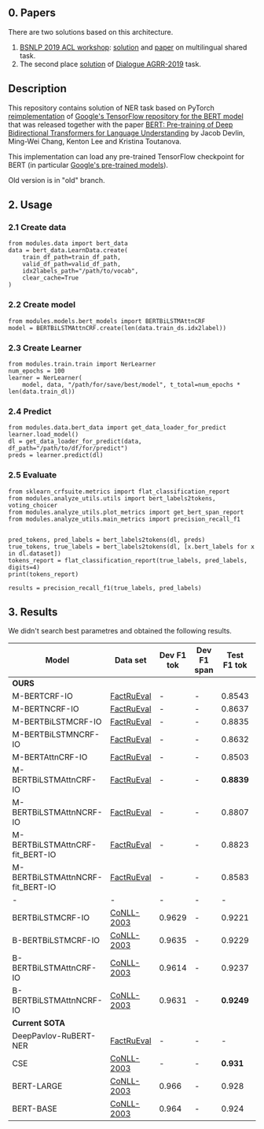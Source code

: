 ## 0. Papers
There are two solutions based on this architecture.
1. [BSNLP 2019 ACL workshop](http://bsnlp.cs.helsinki.fi/shared_task.html): [solution](https://github.com/king-menin/slavic-ner) and [paper](https://arxiv.org/abs/1906.09978) on multilingual shared task.
2. The second place [solution](https://github.com/king-menin/AGRR-2019) of [Dialogue AGRR-2019](https://github.com/dialogue-evaluation/AGRR-2019) task.

## Description
This repository contains solution of NER task based on PyTorch [reimplementation](https://github.com/huggingface/pytorch-pretrained-BERT) of [Google's TensorFlow repository for the BERT model](https://github.com/google-research/bert) that was released together with the paper [BERT: Pre-training of Deep Bidirectional Transformers for Language Understanding](https://arxiv.org/abs/1810.04805) by Jacob Devlin, Ming-Wei Chang, Kenton Lee and Kristina Toutanova.

This implementation can load any pre-trained TensorFlow checkpoint for BERT (in particular [Google's pre-trained models](https://github.com/google-research/bert)).

Old version is in "old" branch.

## 2. Usage
### 2.1 Create data
```
from modules.data import bert_data
data = bert_data.LearnData.create(
    train_df_path=train_df_path,
    valid_df_path=valid_df_path,
    idx2labels_path="/path/to/vocab",
    clear_cache=True
)
```

### 2.2 Create model
```
from modules.models.bert_models import BERTBiLSTMAttnCRF
model = BERTBiLSTMAttnCRF.create(len(data.train_ds.idx2label))
```

### 2.3 Create Learner
```
from modules.train.train import NerLearner
num_epochs = 100
learner = NerLearner(
    model, data, "/path/for/save/best/model", t_total=num_epochs * len(data.train_dl))
```

### 2.4 Predict
```
from modules.data.bert_data import get_data_loader_for_predict
learner.load_model()
dl = get_data_loader_for_predict(data, df_path="/path/to/df/for/predict")
preds = learner.predict(dl)
```

### 2.5 Evaluate
```
from sklearn_crfsuite.metrics import flat_classification_report
from modules.analyze_utils.utils import bert_labels2tokens, voting_choicer
from modules.analyze_utils.plot_metrics import get_bert_span_report
from modules.analyze_utils.main_metrics import precision_recall_f1


pred_tokens, pred_labels = bert_labels2tokens(dl, preds)
true_tokens, true_labels = bert_labels2tokens(dl, [x.bert_labels for x in dl.dataset])
tokens_report = flat_classification_report(true_labels, pred_labels, digits=4)
print(tokens_report)

results = precision_recall_f1(true_labels, pred_labels)
```

## 3. Results
We didn't search best parametres and obtained the following results.

| Model | Data set | Dev F1 tok | Dev F1 span | Test F1 tok | Test F1 span
|-|-|-|-|-|-|
|**OURS**||||||
| M-BERTCRF-IO | [FactRuEval](https://github.com/dialogue-evaluation/factRuEval-2016) | - | - | 0.8543 | 0.8409
| M-BERTNCRF-IO | [FactRuEval](https://github.com/dialogue-evaluation/factRuEval-2016) | - | - | 0.8637 | 0.8516
| M-BERTBiLSTMCRF-IO | [FactRuEval](https://github.com/dialogue-evaluation/factRuEval-2016) | - | - | 0.8835 | **0.8718**
| M-BERTBiLSTMNCRF-IO | [FactRuEval](https://github.com/dialogue-evaluation/factRuEval-2016) | - | - | 0.8632 | 0.8510
| M-BERTAttnCRF-IO | [FactRuEval](https://github.com/dialogue-evaluation/factRuEval-2016) | - | - | 0.8503 | 0.8346
| M-BERTBiLSTMAttnCRF-IO | [FactRuEval](https://github.com/dialogue-evaluation/factRuEval-2016) | - | - | **0.8839** | 0.8716
| M-BERTBiLSTMAttnNCRF-IO | [FactRuEval](https://github.com/dialogue-evaluation/factRuEval-2016) | - | - | 0.8807 | 0.8680
| M-BERTBiLSTMAttnCRF-fit_BERT-IO | [FactRuEval](https://github.com/dialogue-evaluation/factRuEval-2016) | - | - |  0.8823 | 0.8709
| M-BERTBiLSTMAttnNCRF-fit_BERT-IO | [FactRuEval](https://github.com/dialogue-evaluation/factRuEval-2016) | - | - |  0.8583 | 0.8456
|-|-|-|-|-|-|
| BERTBiLSTMCRF-IO | [CoNLL-2003](https://github.com/synalp/NER/tree/master/corpus/CoNLL-2003) | 0.9629 | - | 0.9221 | -
| B-BERTBiLSTMCRF-IO | [CoNLL-2003](https://github.com/synalp/NER/tree/master/corpus/CoNLL-2003) | 0.9635 | - | 0.9229 | -
| B-BERTBiLSTMAttnCRF-IO | [CoNLL-2003](https://github.com/synalp/NER/tree/master/corpus/CoNLL-2003) | 0.9614 | - | 0.9237 | -
| B-BERTBiLSTMAttnNCRF-IO | [CoNLL-2003](https://github.com/synalp/NER/tree/master/corpus/CoNLL-2003) | 0.9631 | - | **0.9249** | -
|**Current SOTA**||||||
| DeepPavlov-RuBERT-NER | [FactRuEval](https://github.com/dialogue-evaluation/factRuEval-2016) | - | - | - | **0.8266**
| CSE | [CoNLL-2003](https://github.com/synalp/NER/tree/master/corpus/CoNLL-2003) | - | - | **0.931** | -
| BERT-LARGE | [CoNLL-2003](https://github.com/synalp/NER/tree/master/corpus/CoNLL-2003) | 0.966 | - | 0.928 | -
| BERT-BASE | [CoNLL-2003](https://github.com/synalp/NER/tree/master/corpus/CoNLL-2003) | 0.964 | - | 0.924 | -
